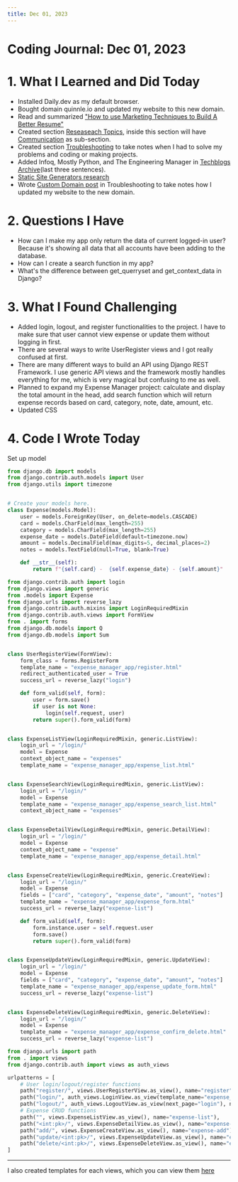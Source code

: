 ```yaml
---
title: Dec 01, 2023
---
```


# Coding Journal: Dec 01, 2023

# 1. What I Learned and Did Today
- Installed Daily.dev as my default browser.
- Bought domain quinnle.io and updated my website to this new domain.
- Read and summarized ["How to use Marketing Techniques to Build A Better Resume"](https://quinnle.io/docs/tech-blogs/notes/post_1)
- Created section [Reseaseach Topics](https://quinnle.io/docs/category/research-topics), inside this section will have [Communication](https://quinnle.io/docs/research-topics/communications/first_communication_post) as sub-section.
- Created section [Troubleshooting](https://quinnle.io/docs/category/troubleshooting) to take notes when I had to solve my problems and coding or making projects.
- Added Infoq, Mostly Python, and The Engineering Manager in [Techblogs Archive](https://quinnle.io/docs/tech-blogs/archive)(last three sentences).
- [Static Site Generators research](https://quinnle.io/docs/research-topics/static_site_generator)
- Wrote [Custom Domain post](https://quinnle.io/docs/troubleshooting/custom_domain) in Troubleshooting to take notes how I updated my website to the new domain.

# 2. Questions I Have
- How can I make my app only return the data of current logged-in user? Because it's showing all data that all accounts have been adding to the database.
- How can I create a search function in my app?
- What's the difference between get_querryset and get_context_data in Django?

# 3. What I Found Challenging
- Added login, logout, and register functionalities to the project. I have to make sure that user cannot view expense or update them without logging in first.
- There are several ways to write UserRegister views and I got really confused at first.
- There are many different ways to build an API using Django REST Framework. I use generic API views and the framework mostly handles everything for me, which is very magical but confusing to me as well. 
- Planned to expand my Expense Manager project: calculate and display the total amount in the head, add search function which will return expense records based on card, category, note, date, amount, etc.
- Updated CSS

# 4. Code I Wrote Today
Set up model
```python title="expense_manager_app/models.py"
from django.db import models
from django.contrib.auth.models import User
from django.utils import timezone


# Create your models here.
class Expense(models.Model):
    user = models.ForeignKey(User, on_delete=models.CASCADE)
    card = models.CharField(max_length=255)
    category = models.CharField(max_length=255)
    expense_date = models.DateField(default=timezone.now)
    amount = models.DecimalField(max_digits=5, decimal_places=2)
    notes = models.TextField(null=True, blank=True)

    def __str__(self):
        return f"{self.card} -  {self.expense_date} - {self.amount}"
```

```python title="expense_manager_app/views.py"
from django.contrib.auth import login
from django.views import generic
from .models import Expense
from django.urls import reverse_lazy
from django.contrib.auth.mixins import LoginRequiredMixin
from django.contrib.auth.views import FormView
from . import forms
from django.db.models import Q
from django.db.models import Sum


class UserRegisterView(FormView):
    form_class = forms.RegisterForm
    template_name = "expense_manager_app/register.html"
    redirect_authenticated_user = True
    success_url = reverse_lazy("login")

    def form_valid(self, form):
        user = form.save()
        if user is not None:
            login(self.request, user)
        return super().form_valid(form)


class ExpenseListView(LoginRequiredMixin, generic.ListView):
    login_url = "/login/"
    model = Expense
    context_object_name = "expenses"
    template_name = "expense_manager_app/expense_list.html"


class ExpenseSearchView(LoginRequiredMixin, generic.ListView):
    login_url = "/login/"
    model = Expense
    template_name = "expense_manager_app/expense_search_list.html"
    context_object_name = "expenses"


class ExpenseDetailView(LoginRequiredMixin, generic.DetailView):
    login_url = "/login/"
    model = Expense
    context_object_name = "expense"
    template_name = "expense_manager_app/expense_detail.html"


class ExpenseCreateView(LoginRequiredMixin, generic.CreateView):
    login_url = "/login/"
    model = Expense
    fields = ["card", "category", "expense_date", "amount", "notes"]
    template_name = "expense_manager_app/expense_form.html"
    success_url = reverse_lazy("expense-list")

    def form_valid(self, form):
        form.instance.user = self.request.user
        form.save()
        return super().form_valid(form)


class ExpenseUpdateView(LoginRequiredMixin, generic.UpdateView):
    login_url = "/login/"
    model = Expense
    fields = ["card", "category", "expense_date", "amount", "notes"]
    template_name = "expense_manager_app/expense_update_form.html"
    success_url = reverse_lazy("expense-list")


class ExpenseDeleteView(LoginRequiredMixin, generic.DeleteView):
    login_url = "/login/"
    model = Expense
    template_name = "expense_manager_app/expense_confirm_delete.html"
    success_url = reverse_lazy("expense-list")

```

```python title="expense_manager_app/urls.py"
from django.urls import path
from . import views
from django.contrib.auth import views as auth_views

urlpatterns = [
    # User login/logout/register functions
    path("register/", views.UserRegisterView.as_view(), name="register"),
    path("login/", auth_views.LoginView.as_view(template_name="expense_manager_app/login.html", next_page="expense-list"), name="login"),
    path("logout/", auth_views.LogoutView.as_view(next_page="login"), name="logout"),
    # Expense CRUD functions
    path("", views.ExpenseListView.as_view(), name="expense-list"),
    path("<int:pk>/", views.ExpenseDetailView.as_view(), name="expense-detail"),
    path("add/", views.ExpenseCreateView.as_view(), name="expense-add"),
    path("update/<int:pk>/", views.ExpenseUpdateView.as_view(), name="expense-update"),
    path("delete/<int:pk>/", views.ExpenseDeleteView.as_view(), name="expense-delete")
]
```
---

I also created templates for each views, which you can view them [here](https://github.com/quynhnle135/expense-manager/tree/main/expense_manager_app/templates/expense_manager_app)